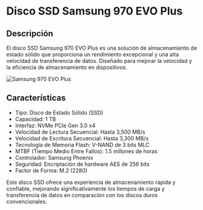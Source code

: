 # Disco SSD Samsung 970 EVO Plus

## Descripción

El disco SSD Samsung 970 EVO Plus es una solución de almacenamiento de estado sólido que proporciona un rendimiento excepcional y una alta velocidad de transferencia de datos. Diseñado para mejorar la velocidad y la eficiencia de almacenamiento en dispositivos.

![Samsung 970 EVO Plus](enlace_a_la_imagen.jpg)

## Características

- Tipo: Disco de Estado Sólido (SSD)
- Capacidad: 1 TB
- Interfaz: NVMe PCIe Gen 3.0 x4
- Velocidad de Lectura Secuencial: Hasta 3,500 MB/s
- Velocidad de Escritura Secuencial: Hasta 3,300 MB/s
- Tecnología de Memoria Flash: V-NAND de 3 bits MLC
- MTBF (Tiempo Medio Entre Fallos): 1.5 millones de horas
- Controlador: Samsung Phoenix
- Seguridad: Encriptación de hardware AES de 256 bits
- Factor de Forma: M.2 (2280)

Este disco SSD ofrece una experiencia de almacenamiento rápida y confiable, mejorando significativamente los tiempos de carga y transferencia de datos en comparación con los discos duros convencionales.
